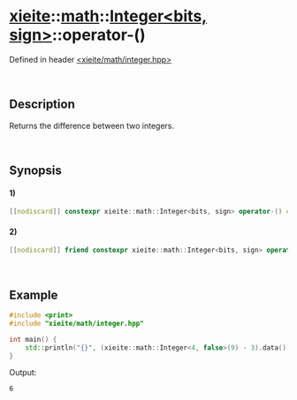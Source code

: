 # [xieite](../../../../../xieite.md)\:\:[math](../../../../../math.md)\:\:[Integer<bits, sign>](../../../../integer.md)\:\:operator-\(\)
Defined in header [<xieite/math/integer.hpp>](../../../../../../../include/xieite/math/integer.hpp)

&nbsp;

## Description
Returns the difference between two integers.

&nbsp;

## Synopsis
#### 1)
```cpp
[[nodiscard]] constexpr xieite::math::Integer<bits, sign> operator-() const noexcept;
```
#### 2)
```cpp
[[nodiscard]] friend constexpr xieite::math::Integer<bits, sign> operator-(xieite::math::Integer<bits, sign> minuend, xieite::math::Integer<bits, sign> subtrahend) noexcept;
```

&nbsp;

## Example
```cpp
#include <print>
#include "xieite/math/integer.hpp"

int main() {
    std::println("{}", (xieite::math::Integer<4, false>(9) - 3).data());
}
```
Output:
```
6
```

